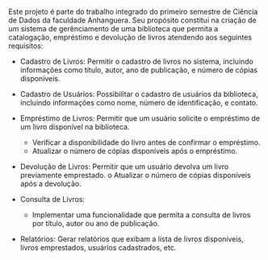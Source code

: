 Este projeto é parte do trabalho integrado do primeiro semestre de Ciência de Dados da faculdade Anhanguera. Seu propósito constitui na criação de um sistema de gerênciamento de uma biblioteca que permita a catalogação, empréstimo e devolução de
livros atendendo aos seguintes requisitos:

- Cadastro de Livros: Permitir o cadastro de livros no sistema, incluindo informações como
título, autor, ano de publicação, e número de cópias disponíveis.

- Cadastro de Usuários: Possibilitar o cadastro de usuários da biblioteca, incluindo informações
como nome, número de identificação, e contato.

- Empréstimo de Livros: Permitir que um usuário solicite o empréstimo de um livro disponível
na biblioteca.
	- Verificar a disponibilidade do livro antes de confirmar o empréstimo.
	- Atualizar o número de cópias disponíveis após o empréstimo.

- Devolução de Livros: Permitir que um usuário devolva um livro previamente emprestado.
	o Atualizar o número de cópias disponíveis após a devolução.

- Consulta de Livros:
	- Implementar uma funcionalidade que permita a consulta de livros por título, autor ou
ano de publicação.

- Relatórios: Gerar relatórios que exibam a lista de livros disponíveis, livros emprestados,
usuários cadastrados, etc.
